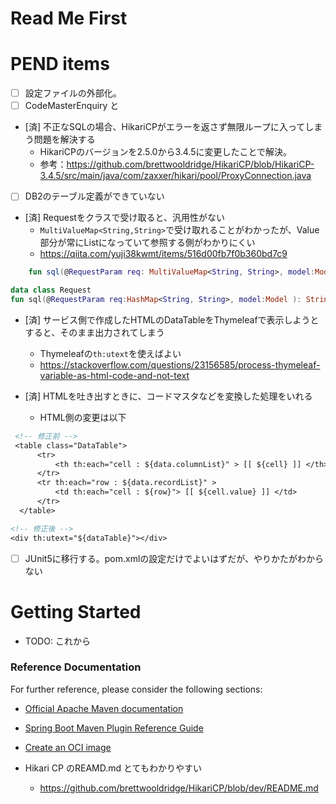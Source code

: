 # Read Me First


# PEND items

* [  ]  設定ファイルの外部化。
* [  ]  CodeMasterEnquiry と
* [済]  不正なSQLの場合、HikariCPがエラーを返さず無限ループに入ってしまう問題を解決する
  * HikariCPのバージョンを2.5.0から3.4.5に変更したことで解決。
  * 参考：https://github.com/brettwooldridge/HikariCP/blob/HikariCP-3.4.5/src/main/java/com/zaxxer/hikari/pool/ProxyConnection.java
* [  ] DB2のテーブル定義ができていない
* [済] Requestをクラスで受け取ると、汎用性がない
  * ``MultiValueMap<String,String>``で受け取れることがわかったが、Value部分が常にListになっていて参照する側がわかりにくい
  * https://qiita.com/yuji38kwmt/items/516d00fb7f0b360bd7c9
```Kotlin
    fun sql(@RequestParam req: MultiValueMap<String, String>, model:Model ): String? { ... }

data class Request
fun sql(@RequestParam req:HashMap<String, String>, model:Model ): String? { ... }
```
* [済] サービス側で作成したHTMLのDataTableをThymeleafで表示しようとすると、そのまま出力されてしまう
  * Thymeleafの``th:utext``を使えばよい
  * https://stackoverflow.com/questions/23156585/process-thymeleaf-variable-as-html-code-and-not-text

* [済] HTMLを吐き出すときに、コードマスタなどを変換した処理をいれる
  * HTML側の変更は以下
```dtd
 <!-- 修正前 -->
 <table class="DataTable">
      <tr>
          <th th:each="cell : ${data.columnList}" > [[ ${cell} ]] </th>
      </tr>
      <tr th:each="row : ${data.recordList}" >
          <td th:each="cell : ${row}"> [[ ${cell.value} ]] </td>
      </tr>
  </table>
```
```dtd
<!-- 修正後 -->
<div th:utext="${dataTable}"></div>
```
* [  ] JUnit5に移行する。pom.xmlの設定だけでよいはずだが、やりかたがわからない

# Getting Started

* TODO: これから

### Reference Documentation
For further reference, please consider the following sections:

* [Official Apache Maven documentation](https://maven.apache.org/guides/index.html)
* [Spring Boot Maven Plugin Reference Guide](https://docs.spring.io/spring-boot/docs/2.4.5/maven-plugin/reference/html/)
* [Create an OCI image](https://docs.spring.io/spring-boot/docs/2.4.5/maven-plugin/reference/html/#build-image)


* Hikari CP のREAMD.md とてもわかりやすい
  * https://github.com/brettwooldridge/HikariCP/blob/dev/README.md
